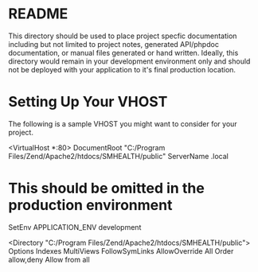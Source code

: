 README
======

This directory should be used to place project specfic documentation including
but not limited to project notes, generated API/phpdoc documentation, or
manual files generated or hand written.  Ideally, this directory would remain
in your development environment only and should not be deployed with your
application to it's final production location.


Setting Up Your VHOST
=====================

The following is a sample VHOST you might want to consider for your project.

<VirtualHost *:80>
   DocumentRoot "C:/Program Files/Zend/Apache2/htdocs/SMHEALTH/public"
   ServerName .local

   # This should be omitted in the production environment
   SetEnv APPLICATION_ENV development

   <Directory "C:/Program Files/Zend/Apache2/htdocs/SMHEALTH/public">
       Options Indexes MultiViews FollowSymLinks
       AllowOverride All
       Order allow,deny
       Allow from all
   </Directory>

</VirtualHost>
